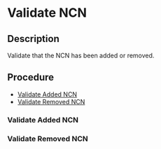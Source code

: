 # Validate NCN

## Description

Validate that the NCN has been added or removed.

## Procedure

- [Validate Added NCN](#validate-added-ncn)
- [Validate Removed NCN](#validate-removed-ncn)

<a name="validate-added-ncn"></a>
### Validate Added NCN

<a name="validate-removed-ncn"></a>
### Validate Removed NCN

